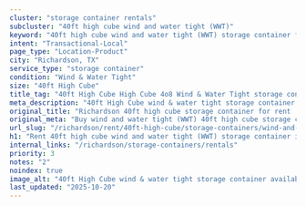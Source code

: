 ```yaml
---
cluster: "storage container rentals"
subcluster: "40ft high cube wind and water tight (WWT)"
keyword: "40ft high cube wind and water tight (WWT) storage container for rent Richardson, TX"
intent: "Transactional-Local"
page_type: "Location-Product"
city: "Richardson, TX"
service_type: "storage container"
condition: "Wind & Water Tight"
size: "40ft High Cube"
title_tag: "40ft High Cube High Cube 4o8 Wind & Water Tight storage container Sales in Richardson | LC Container"
meta_description: "40ft High Cube wind & water tight storage container sales in Richardson. High cube containers with extra height. Fast delivery, competitive pricing. Serving storage containers area. Quote ID: WHF. Call (214) 524-4168 for your free quote today."
original_title: "Richardson 40ft high cube storage container for rent | LC"
original_meta: "Buy wind and water tight (WWT) 40ft high cube storage container rent with local delivery in Richardson, TX. LC Container — local Since 2003. Request a fast quote today."
url_slug: "/richardson/rent/40ft-high-cube/storage-containers/wind-and-water-tight-wwt"
h1: "Rent 40ft high cube wind and water tight (WWT) storage container in Richardson"
internal_links: "/richardson/storage-containers/rentals"
priority: 3
notes: "2"
noindex: true
image_alt: "40ft High Cube wind & water tight storage container available for delivery in Richardson"
last_updated: "2025-10-20"
---
```


<!-- TODO: Add unique city/inventory copy, images, and internal links here. -->
